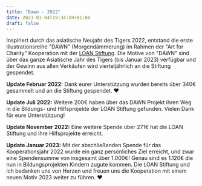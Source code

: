 ```yaml
---
title: "Dawn - 2022"
date: 2023-01-04T19:34:59+01:00
draft: false
---
```


Inspiriert durch das asiatische Neujahr des Tigers 2022, entstand die erste Illustrationsreihe "DAWN" (Morgendämmerung) im Rahmen der "Art for Charity" Kooperation mit der [LOAN Stiftung](https://loan-stiftung.de).
Die Motive von "DAWN" sind über das ganze Asiatische Jahr des Tigers (bis Januar 2023) verfügbar und der Gewinn aus allen Verkäufen wird vierteljährlich an die Stiftung gespendet. 


**Update Februar 2022:** Dank eurer Unterstützung wurden bereits über 340€ gesammelt und an die Stiftung gespendet. ❤️

**Update Juli 2022:** Weitere 200€ haben über das DAWN Projekt ihren Weg in die Bildungs- und Hilfsprojekte der LOAN Stiftung gefunden. Vielen Dank für eure Unterstützung!

**Update November 2022:** Eine weitere Spende über 271€ hat die LOAN Stiftung und ihre Hilfsprojekte erreicht. 

**Update Januar 2023:** Mit der abschließenden Spende für das Kooperationsjahr 2022 wurde ein ganz persönliches Ziel erreicht, und zwar eine Spendensumme von insgesamt über 1.000€! Genau sind es 1.120€ die nun in Bildungsprojekten Kindern zugute kommen. Die LOAN Stiftung und ich bedanken uns von Herzen und freuen uns die Kooperation mit einem neuen Motiv 2023 weiter zu führen. ❤️